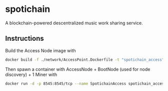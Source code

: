 # spotichain
A blockchain-powered descentralized music work sharing service. 

## Instructions

Build the Access Node image with

```sh
docker build -f ./network/AccessPoint.Dockerfile -t "spotichain_access"
```

Then spawn a container with AccessNode + BootNode (used for node discovery) + 1 Miner with

```sh
docker run -d -p 8545:8545/tcp --name SpotichainAccess spotichain_access
```
